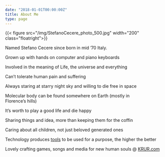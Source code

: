 ```yaml
---
date: "2018-01-01T00:00:00Z"
title: About Me
type: page
---
```


{{< figure src="/img/StefanoCecere_photo_500.jpg" width="200" class="floatright">}}

Named Stefano Cecere since born in mid &#8217;70 Italy.

Grown up with hands on computer and piano keyboards

Involved in the meaning of Life, the universe and everything

Can&#8217;t tolerate human pain and suffering

Always staring at starry night sky and willing to die free in space

Molecular body can be found somewhere on Earth (mostly in Florence&#8217;s hills)

It&#8217;s worth to play a good life and die happy

Sharing things and idea, more than keeping them for the coffin

Caring about all children, not just beloved generated ones

Technology produces [tools](http://stefanocecere.com/tech/ "Tech") to be used for a purpose, the higher the better

Lovely crafting games, songs and media for new human souls @ [KRUR.com](http://krur.com)
